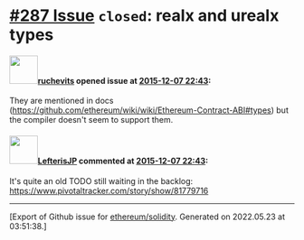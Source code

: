 # [\#287 Issue](https://github.com/ethereum/solidity/issues/287) `closed`: real<N>x<M> and ureal<N>x<M> types

#### <img src="https://avatars.githubusercontent.com/u/1459783?u=d728b1a38dad357290f7b8d69d34b41b09b6fbaf&v=4" width="50">[ruchevits](https://github.com/ruchevits) opened issue at [2015-12-07 22:43](https://github.com/ethereum/solidity/issues/287):

They are mentioned in docs (https://github.com/ethereum/wiki/wiki/Ethereum-Contract-ABI#types) but the compiler doesn't seem to support them.


#### <img src="https://avatars.githubusercontent.com/u/1658405?v=4" width="50">[LefterisJP](https://github.com/LefterisJP) commented at [2015-12-07 22:43](https://github.com/ethereum/solidity/issues/287#issuecomment-162694836):

It's quite an old TODO still waiting in the backlog:
https://www.pivotaltracker.com/story/show/81779716


-------------------------------------------------------------------------------



[Export of Github issue for [ethereum/solidity](https://github.com/ethereum/solidity). Generated on 2022.05.23 at 03:51:38.]
